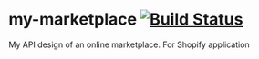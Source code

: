# my-marketplace [![Build Status](https://travis-ci.com/trungams/my-marketplace.svg?token=ZLjfN4mmyQ4ZCqssRxs2&branch=master)](https://travis-ci.com/trungams/my-marketplace)

My API design of an online marketplace. For Shopify application
